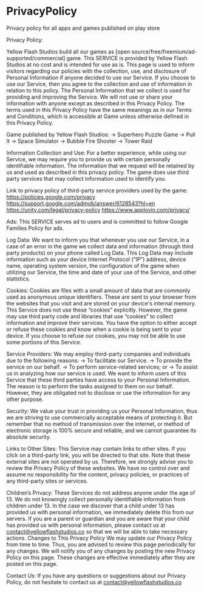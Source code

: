 # PrivacyPolicy
Privacy policy for all apps and games published on play store

Privacy Policy: 

Yellow Flash Studios build all our games as [open source/free/freemium/ad-supported/commercial] game. This SERVICE is provided by Yellow Flash Studios at no cost and is intended for use as is.
This page is used to inform visitors regarding our policies with the collection, use, and disclosure of Personal Information if anyone decided to use our Service.
If you choose to use our Service, then you agree to the collection and use of information in relation to this policy. The Personal Information that we collect is used for providing and improving the Service. We will not use or share your information with anyone except as described in this Privacy Policy.
The terms used in this Privacy Policy have the same meanings as in our Terms and Conditions, which is accessible at Game unless otherwise defined in this Privacy Policy.

Game published by Yellow Flash Studios:
-> Superhero Puzzle Game
-> Pull It
-> Space Simulator
-> Bubble Fire Shooter
-> Tower Raid

Information Collection and Use:
For a better experience, while using our Service, we may require you to provide us with certain personally identifiable information. The information that we request will be retained by us and used as described in this privacy policy.
The game does use third party services that may collect information used to identify you.

Link to privacy policy of third-party service providers used by the game:
https://policies.google.com/privacy
https://support.google.com/admob/answer/6128543?hl=en
https://unity.com/legal/privacy-policy
https://www.applovin.com/privacy/

Ads:
This SERVICE serves ad to users and is committed to follow Google Families Policy for ads.

Log Data:
We want to inform you that whenever you use our Service, in a case of an error in the game we collect data and information (through third party products) on your phone called Log Data. This Log Data may include information such as your device Internet Protocol (“IP”) address, device name, operating system version, the configuration of the game when utilizing our Service, the time and date of your use of the Service, and other statistics.

Cookies:
Cookies are files with a small amount of data that are commonly used as anonymous unique identifiers. These are sent to your browser from the websites that you visit and are stored on your device's internal memory.
This Service does not use these “cookies” explicitly. However, the game may use third party code and libraries that use “cookies” to collect information and improve their services. You have the option to either accept or refuse these cookies and know when a cookie is being sent to your device. If you choose to refuse our cookies, you may not be able to use some portions of this Service.

Service Providers:
We may employ third-party companies and individuals due to the following reasons:
-> To facilitate our Service.
-> To provide the service on our behalf.
-> To perform service-related services; or
-> To assist us in analyzing how our service is used.
We want to inform users of this Service that these third parties have access to your Personal Information. The reason is to perform the tasks assigned to them on our behalf. However, they are obligated not to disclose or use the information for any other purpose.

Security:
We value your trust in providing us your Personal Information, thus we are striving to use commercially acceptable means of protecting it. But remember that no method of transmission over the internet, or method of electronic storage is 100% secure and reliable, and we cannot guarantee its absolute security.

Links to Other Sites:
This Service may contain links to other sites. If you click on a third-party link, you will be directed to that site. Note that these external sites are not operated by us. Therefore, we strongly advise you to review the Privacy Policy of these websites. We have no control over and assume no responsibility for the content, privacy policies, or practices of any third-party sites or services.

Children’s Privacy:
These Services do not address anyone under the age of 13. We do not knowingly collect personally identifiable information from children under 13. In the case we discover that a child under 13 has provided us with personal information, we immediately delete this from our servers. If you are a parent or guardian and you are aware that your child has provided us with personal information, please contact us at contact@yellowflashstudios.co so that we will be able to take necessary actions.
Changes to This Privacy Policy
We may update our Privacy Policy from time to time. Thus, you are advised to review this page periodically for any changes. We will notify you of any changes by posting the new Privacy Policy on this page. These changes are effective immediately after they are posted on this page.

Contact Us:
If you have any questions or suggestions about our Privacy Policy, do not hesitate to contact us at contact@yellowflashstudios.co

